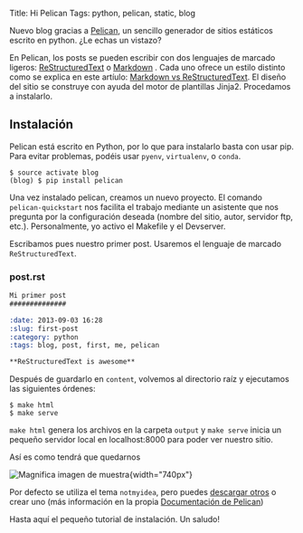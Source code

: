 Title: Hi Pelican
Tags: python, pelican, static, blog

Nuevo blog gracias a [Pelican](http://www.getpelican.com), un sencillo
generador de sitios estáticos escrito en python. ¿Le echas un vistazo?

<!-- readmore -->

En Pelican, los posts se pueden escribir con dos lenguajes de marcado
ligeros: [ReStructuredText](http://code.nabla.net/es/rest.html) o
[Markdown](http://daringfireball.net/projects/markdown/) . Cada uno
ofrece un estilo distinto como se explica en este artíulo: [Markdown vs
ReStructuredText](https://jasonstitt.com/markdown-vs-rst-pelican). El diseño del
sitio se construye con ayuda del motor de plantillas Jinja2. Procedamos
a instalarlo.

## Instalación

Pelican está escrito en Python, por lo que para instalarlo basta con
usar pip. Para evitar problemas, podéis usar `pyenv`, `virtualenv`, o
`conda`.

```console
$ source activate blog
(blog) $ pip install pelican
```

Una vez instalado pelican, creamos un nuevo proyecto. El comando
`pelican-quickstart` nos facilita el trabajo mediante un asistente que
nos pregunta por la configuración deseada (nombre del sitio, autor,
servidor ftp, etc.). Personalmente, yo activo el Makefile y el
Devserver.

Escribamos pues nuestro primer post. Usaremos el lenguaje de marcado
`ReStructuredText`.

### post.rst

```restructuredtext
Mi primer post
##############

:date: 2013-09-03 16:28
:slug: first-post
:category: python
:tags: blog, post, first, me, pelican

**ReStructuredText is awesome**
```

Después de guardarlo en `content`, volvemos al directorio raíz y
ejecutamos las siguientes órdenes:

```console
$ make html
$ make serve
```

`make html` genera los archivos en la carpeta `output` y `make serve`
inicia un pequeño servidor local en localhost:8000 para poder ver
nuestro sitio.

Así es como tendrá que quedarnos

![Magnifica imagen de muestra](%7Cfilename%7C/images/screenshot.png){width="740px"}

Por defecto se utiliza el tema `notmyidea`, pero puedes [descargar
otros](http://pelicanthemes.com) o crear uno (más información en la
propia [Documentación de
Pelican](http://docs.getpelican.com/en/stable/))

Hasta aquí el pequeño tutorial de instalación. Un saludo!

